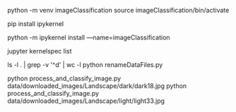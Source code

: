 python -m venv imageClassification
source imageClassification/bin/activate

pip install ipykernel

python -m ipykernel install —name=imageClassification

jupyter kernelspec list


ls -l . | grep -v '^d' | wc -l
python renameDataFiles.py 



python process_and_classify_image.py data/downloaded_images/Landscape/dark/dark18.jpg
python process_and_classify_image.py data/downloaded_images/Landscape/light/light33.jpg